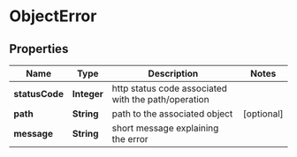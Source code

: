 

# ObjectError


## Properties

Name | Type | Description | Notes
------------ | ------------- | ------------- | -------------
**statusCode** | **Integer** | http status code associated with the path/operation | 
**path** | **String** | path to the associated object |  [optional]
**message** | **String** | short message explaining the error | 



